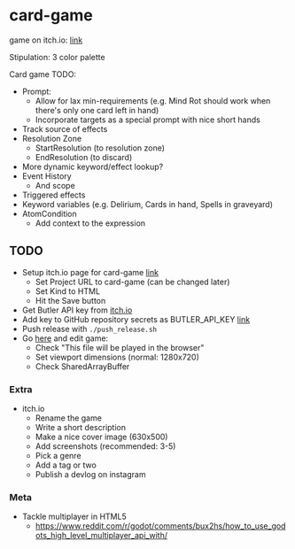 # card-game

game on itch.io: [link](https://thewarlock.itch.io/card-game)

Stipulation: 3 color palette

Card game TODO:

- Prompt:
  - Allow for lax min-requirements (e.g. Mind Rot should work when there's only one card left in hand)
  - Incorporate targets as a special prompt with nice short hands
- Track source of effects
- Resolution Zone
  - StartResolution (to resolution zone)
  - EndResolution (to discard)
- More dynamic keyword/effect lookup?
- Event History
  - And scope
- Triggered effects
- Keyword variables (e.g. Delirium, Cards in hand, Spells in graveyard)
- AtomCondition
  - Add context to the expression

## TODO

- Setup itch.io page for card-game [link](https://itch.io/game/new)
  - Set Project URL to card-game (can be changed later)
  - Set Kind to HTML
  - Hit the Save button
- Get Butler API key from [itch.io](https://itch.io/user/settings/api-keys)
- Add key to GitHub repository secrets as BUTLER_API_KEY [link](https://github.com/bjornarprytz/card-game/settings/secrets/actions)
- Push release with `./push_release.sh`
- Go [here](https://itch.io/game/new) and edit game:
  - Check "This file will be played in the browser"
  - Set viewport dimensions (normal: 1280x720)
  - Check SharedArrayBuffer

### Extra

- itch.io
  - Rename the game
  - Write a short description
  - Make a nice cover image (630x500)
  - Add screenshots (recommended: 3-5)
  - Pick a genre
  - Add a tag or two
  - Publish a devlog on instagram

### Meta

- Tackle multiplayer in HTML5
  - https://www.reddit.com/r/godot/comments/bux2hs/how_to_use_godots_high_level_multiplayer_api_with/
